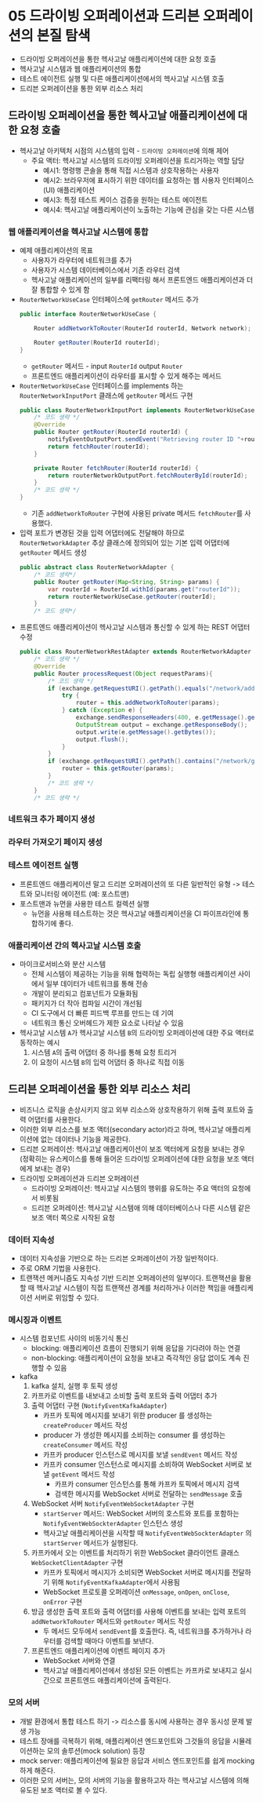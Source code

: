 # 05 드라이빙 오퍼레이션과 드리븐 오퍼레이션의 본질 탐색

* 드라이빙 오퍼레이션을 통한 헥사고날 애플리케이션에 대한 요청 호출
* 헥사고날 시스템과 웹 애플리케이션의 통합
* 테스트 에이전트 실행 및 다른 애플리케이션에서의 헥사고날 시스템 호출
* 드리븐 오퍼레이션을 통한 외부 리소스 처리

## 드라이빙 오퍼레이션을 통한 헥사고날 애플리케이션에 대한 요청 호출
* 헥사고날 아키텍처 시점의 시스템의 입력 - `드라이빙 오퍼레이션`에 의해 제어
  * 주요 액터: 헥사고날 시스템의 드라이빙 오퍼레이션을 트리거하는 역할 담당
    * 예시1: 명령행 콘솔을 통해 직접 시스템과 상호작용하는 사용자
    * 예시2: 브라우저에 표시하기 위한 데이터를 요청하는 웹 사용자 인터페이스(UI) 애플리케이션
    * 예시3: 특정 테스트 케이스 검증을 원하는 테스트 에이전트
    * 예시4: 헥사고날 애플리케이션이 노출하는 기능에 관심을 갖는 다른 시스템

### 웹 애플리케이션을 헥사고날 시스템에 통합
* 예제 애플리케이션의 목표
  * 사용자가 라우터에 네트워크를 추가
  * 사용자가 시스템 데이터베이스에서 기존 라우터 검색
  * 헥사고날 애플리케이션의 일부를 리팩터링 해서 프론트엔드 애플리케이션과 더 잘 통합할 수 있게 함
* `RouterNetworkUseCase` 인터페이스에 `getRouter` 메서드 추가
    ```java
    public interface RouterNetworkUseCase {

        Router addNetworkToRouter(RouterId routerId, Network network);

        Router getRouter(RouterId routerId);
    }
    ```
    * `getRouter` 메서드 - input `RouterId` output `Router`
    * 프론트엔드 애플리케이션이 라우터를 표시할 수 있게 해주는 메서드
* `RouterNetworkUseCase` 인터페이스를 implements 하는 `RouterNetworkInputPort` 클래스에 `getRouter` 메서드 구현
    ```java
    public class RouterNetworkInputPort implements RouterNetworkUseCase {
        /* 코드 생략 */
        @Override
        public Router getRouter(RouterId routerId) {
            notifyEventOutputPort.sendEvent("Retrieving router ID "+routerId.getUUID());
            return fetchRouter(routerId);
        }

        private Router fetchRouter(RouterId routerId) {
            return routerNetworkOutputPort.fetchRouterById(routerId);
        }
        /* 코드 생략 */
    }
    ```
    * 기존 `addNetworkToRouter` 구현에 사용된 private 메서드 `fetchRouter`를 사용했다.
* 입력 포트가 변경된 것을 입력 어댑터에도 전달해야 하므로 `RouterNetworkAdapter` 추상 클래스에 정의되어 있는 기본 입력 어댑터에 `getRouter` 메서드 생성
    ```java
    public abstract class RouterNetworkAdapter {
        /* 코드 생략*/
        public Router getRouter(Map<String, String> params) {
            var routerId = RouterId.withId(params.get("routerId"));
            return routerNetworkUseCase.getRouter(routerId);
        }
        /* 코드 생략*/
    ```
* 프론트엔드 애플리케이션이 헥사고날 시스템과 통신할 수 있게 하는 REST 어댑터 수정
    ```java
    public class RouterNetworkRestAdapter extends RouterNetworkAdapter {
        /* 코드 생략 */
        @Override
        public Router processRequest(Object requestParams){
            /* 코드 생략 */
            if (exchange.getRequestURI().getPath().equals("/network/add")) {
                try {
                    router = this.addNetworkToRouter(params);
                } catch (Exception e) {
                    exchange.sendResponseHeaders(400, e.getMessage().getBytes().length);
                    OutputStream output = exchange.getResponseBody();
                    output.write(e.getMessage().getBytes());
                    output.flush();
                }
            }
            if (exchange.getRequestURI().getPath().contains("/network/get")) {
                router = this.getRouter(params);
            }
            /* 코드 생략 */
        }
        /* 코드 생략 */
    ```

### 네트워크 추가 페이지 생성
### 라우터 가져오기 페이지 생성
### 테스트 에이전트 실행
* 프론트엔드 애플리케이션 말고 드리븐 오퍼레이션의 또 다른 일반적인 유형 -> 테스트와 모니터링 에이전트 (예: 포스트맨)
* 포스트맨과 뉴먼을 사용한 테스트 컬렉션 실행
  * 뉴먼을 사용해 테스트하는 것은 헥사고날 애플리케이션을 CI 파이프라인에 통합하기에 좋다.

### 애플리케이션 간의 헥사고날 시스템 호출
* 마이크로서비스와 분산 시스템
  * 전체 시스템이 제공하는 기능을 위해 협력하는 독립 실행형 애플리케이션 사이에서 일부 데이터가 네트워크를 통해 전송
  * 개발이 분리되고 컴포넌트가 모듈화됨
  * 패키지가 더 작아 컴파일 시간이 개선됨
  * CI 도구에서 더 빠른 피드백 루프를 만드는 데 기여
  * 네트워크 통신 오버헤드가 제한 요소로 나타날 수 있음
* 헥사고날 시스템 `A`가 헥사고날 시스템 `B`의 드라이빙 오퍼레이션에 대한 주요 액터로 동작하는 예시
  1. 시스템 `A`의 출력 어댑터 중 하나를 통해 요청 트리거
  2. 이 요청이 시스템 `B`의 입력 어댑터 중 하나로 직접 이동

## 드리븐 오퍼레이션을 통한 외부 리소스 처리
* 비즈니스 로직을 손상시키지 않고 외부 리소스와 상호작용하기 위해 출력 포트와 출력 어댑터를 사용한다.
* 이러한 외부 리소스를 보조 액터(secondary actor)라고 하며, 헥사고날 애플리케이션에 없는 데이터나 기능을 제공한다.
* 드리븐 오퍼레이션: 헥사고날 애플리케이션이 보조 액터에게 요청을 보내는 경우 (정확히는 유스케이스를 통해 들어온 드라이빙 오퍼레이션에 대한 요청을 보조 액터에게 보내는 경우)
* 드라이빙 오퍼레이션과 드리븐 오퍼레이션
  * 드라이빙 오퍼레이션: 헥사고날 시스템의 행위를 유도하는 주요 액터의 요청에서 비롯됨
  * 드리븐 오퍼레이션: 헥사고날 시스템애 의해 데이터베이스나 다른 시스템 같은 보조 액터 쪽으로 시작된 요청

### 데이터 지속성
* 데이터 지속성을 기반으로 하는 드리븐 오퍼레이션이 가장 일반적이다.
* 주로 ORM 기법을 사용한다.
* 트랜잭션 메커니즘도 지속성 기반 드리븐 오퍼레이션의 일부이다. 트랜잭션을 활용할 때 헥사고날 시스템이 직접 트랜잭션 경계를 처리하거나 이러한 책임을 애플리케이션 서버로 위임할 수 있다.

### 메시징과 이벤트 
* 시스템 컴포넌트 사이의 비동기식 통신
  * blocking: 애플리케이션 흐름이 진행되기 위해 응답을 기다려야 하는 연결
  * non-blocking: 애플리케이션이 요청을 보내고 즉각적인 응답 없이도 계속 진행할 수 있음
* kafka
  1. kafka 설치, 실행 후 토픽 생성
  2. 카프카로 이벤트를 내보내고 소비할 출력 포트와 출력 어댑터 추가
  3. 출력 어댑터 구현 (`NotifyEventKafkaAdapter`)
     * 카프카 토픽에 메시지를 보내기 위한 producer 를 생성하는 `createProducer` 메서드 작성
     * producer 가 생성한 메시지를 소비하는 consumer 를 생성하는 `createConsumer` 메서드 작성
     * 카프카 producer 인스턴스로 메시지를 보낼 `sendEvent` 메서드 작성
     * 카프카 consumer 인스턴스로 메시지를 소비하여 WebSocket 서버로 보낼 `getEvent` 메서드  작성
        * 카프카 consumer 인스턴스를 통해 카프카 토픽에서 메시지 검색
        * 검색한 메시지를 WebSocket 서버로 전달하는 `sendMessage` 호출
  4. WebSocket 서버 `NotifyEventWebSocketAdapter` 구현
     * `startServer` 메서드: WebSocket 서버의 호스트와 포트를 포함하는 `NotifyEventWebSockterAdapter` 인스턴스 생성
     * 헥사고날 애플리케이션을 시작할 때 `NotifyEventWebSockterAdapter` 의 `startServer` 메서드가 실행된다.
  5. 카프카에서 오는 이벤트를 처리하기 위한 WebSocket 클라이언트 클래스 `WebSocketClientAdapter` 구현
     * 카프카 토픽에서 메시지가 소비되면 WebSocket 서버로 메시지를 전달하기 위해 `NotifyEventKafkaAdapter`에서 사용됨
     * WebSocket 프로토콜 오퍼레이션 `onMessage`, `onOpen`, `onClose`, `onError` 구현
  6. 방금 생성한 출력 포트와 출력 어댑터를 사용해 이벤트를 보내는 입력 포트의 `addNetworkToRouter` 메서드와 `getRouter` 메서드 작성
     * 두 메서드 모두에서 `sendEvent`를 호출한다. 즉, 네트워크를 추가하거나 라우터를 검색할 때마다 이벤트를 보낸다.
  7. 프론트엔드 애플리케이션에 이벤트 페이지 추가
     * WebSocket 서버와 연결
     * 헥사고날 애플리케이션에서 생성된 모든 이벤트는 카프카로 보내지고 실시간으로 프론트엔드 애플리케이션에 출력된다.

### 모의 서버
* 개발 환경에서 통합 테스트 하기 -> 리소스를 동시에 사용하는 경우 동시성 문제 발생 가능
* 테스트 장애를 극복하기 위해, 애플리케이션 엔드포인트와 그것들의 응답을 시뮬레이션하는 모의 솔루션(mock solution) 등장
* mock server: 애플리케이션에 필요한 응답과 서비스 엔드포인트를 쉽게 mocking 하게 해준다.
* 이러한 모의 서버는, 모의 서버의 기능을 활용하고자 하는 헥사고날 시스템에 의해 유도된 보조 액터로 볼 수 있다.